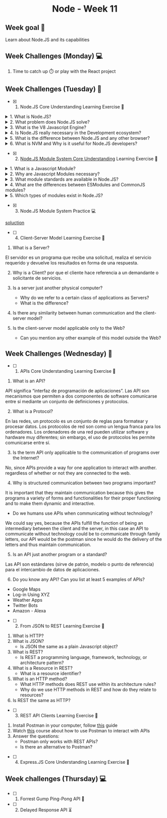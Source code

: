 <h1 align="center">Node - Week 11</h1>

## Week goal 🏁

<p>Learn about Node.JS and its capabilities</p>

## Week Challenges (Monday) 💻

1. Time to catch up ⏱️ or play with the React project

## Week Challenges (Tuesday) 🐣

- [x] 1. Node.JS Core Understanding Learning Exercise 🧠

<details> 
<summary>1. What is Node.JS?</summary>

 Node.js is an open source, cross-platform runtime environment used to run web applications outside of the browser.

It is used for server-side programming, and primarily deployed for non-blocking, event-driven servers, such as traditional web sites and back-end API services.
</details>

<details> 
<summary>2. What problem does Node.JS solve?</summary>

Node.js is an excellent solution for developing microservices and creating easy-to-use APIs to connect them. In particular, the Node.js repository features Express and Koa frameworks, which make it easy to mount several server instances for each microservice and design routing addresses for them.
</details> 

<details>
<summary>3. What is the V8 Javascript Engine?</summary>

Chrome V8 is an engine that runs JavaScript code. JavaScript was initially written so that it could be executed by web browsers. Chrome V8, or simply V8, can run JavaScript code both inside and outside of a browser.
</details>

<details>
<summary>4. Is Node.JS really necessary in the Development ecosystem?</summary>

Node.js if necessary in our development ecosystem. There are cases in which we need to do many things at the same time and especially many operations at the same time such as databases, file access, etc.

Some advantages when developing with node.js we have:

- It is especially good for realtime applications, which need to maintain a persistent connection between the browser and the server.

- The compilation of Node.js is done at runtime, Just In Time (JIT), this brings with it a greater optimization of the functions that are called the most times.

- We can easily expand our code by adding modules thanks to the Node Package Manager (NPM).

- High performance in projects where we need execution in real time.

- In startups or small teams we can make front-end, back-end and even a mobile application with the same language.
</details>

<details>

<summary>5. What is the difference between Node.JS and any other browser?</summary>

Both the browser and Node.js use JavaScript as their programming language.

It should be noted that building an app that runs in a browser is completely different than building a Node.js app.

Although they both use Javascript as their development language, we can see some key differences that make their software development experiences very different.

Node.js applications bring with them a great advantage: the comfort of programming everything, frontend and backend, in the same language, since learning a new programming language in depth and completely is somewhat complicated.

Between Node.js and the browser, what changes is the ecosystem.

- In the browser, most of the time what we are doing is interacting with the DOM or other APIs of the web platform such as cookies.

- With Node.js it's server side, we don't have DOM, we don't need cookies. Cookies are primarily implemented to track users or save user information. We are on the server side, with direct access to the database or storage resources.

- In Node.js we control the environment. Unless we're building an open source application that anyone can deploy anywhere.

- Compared to the browser environment, where you don't have the luxury of choosing which browser your visitors will use, it's very convenient.

- Node.js supports the CommonJS and ES module systems, while in the browser we're starting to see the ES Modules standard being implemented.
</details>

<details>
<summary>6. What is NVM and Why is it useful for Node.JS developers?</summary>

Using nvm (Node.js Version Manager) makes it easier to install and manage multiple versions of Node.js on a single local environment.

NVM allows users to:

- Locally download any of the remote Long Term Support (LTS) versions of Node.js with a simple command.

- Easily switch between multiple versions of Node.js, right from the command line.

- Set up aliases to switch between different downloaded versions of Node.js with ease.
</details>

- [x] 2. [Node.JS Module System Core Understanding](./exercises/e00/NODE-MS.md) Learning Exercise 🧠

<details>
<summary>1. What is a Javascript Module?</summary>
Module is a file that contains code to perform a specific task. A module may contain variables, functions, classes etc. 

Considerations:

- Should be independent, specialized, and reusable.

- In JavaScript, we use the `import` and `export` keywords to share and receive functionality respectively across different modules.

- The ``default` keyword is used to specify a function, object, variable, or class that we want to be a first-choice import.
</details>

<details>
<summary>2. Why are Javascript Modules necessary?</summary>

They are necessary to better organize and structure our code base, we can also use them to break large programs into smaller, more manageable and more independent pieces of code that carry out one or more related tasks.
</details>

<details>
<summary>3. What module standards are available in Node.JS?</summary>

Node.js implements the CommonJS module standard, also supports the ECMAScript module standard used by browsers and other JavaScript runtimes.
</details>

<details>
<summary>4. What are the differences between ESModules and CommonJS modules?</summary>

`File extensions:`

In all of our ES module imports we explicitly add the file extension to all file imports (it's required for ES modules). NodeJS distinguishes between CommonJS modules and ES modules through the file extension. By default, files with the `.js`extension will be treated as CommonJS modules, while files with the `.mjs` extension will be treated as ES modules.

ES Modules can import CommonJS modules, but CommonJS modules cannot import ES modules. You can't import `.mjs` files from `.js` files. This is due to the different nature of the two systems.

`Dynamic vs Static`

The two module systems differ in the way imports and exports are handled.

CommonJS imports are resolved dynamically at runtime. The `require()` function is simply executed at the moment our code is executed.

With ES modules, imports are static, meaning they are executed at parse time. The advantage of this is that bugs can be caught in advance and development tools can better help us write valid code.
</details>

<details>
<summary>5. Which types of modules exist in Node.JS?</summary>

Node.js includes three types of modules:

`Core Modules:` Built-in modules of node.js that are part of nodejs and come with the Node.js installation process.

`Local Modules:`These are modules that we wrote ourselves, are part of our actual code base, and are checked into version control. Local modules are how to reuse code in our project..

`Third Party Modules:`Modules that are available online and are installed using the npm. Examples of third party modules are express, mongoose.

</details>



- [x] 3. Node.JS Module System Practice 💻

[soluction](https://github.com/JoseMiguel22/core-code-from-scratch-readme/tree/main/migjo-node) 

- [ ] 4. Client-Server Model Learning Exercise 🧠

1. What is a Server?

El servidor es un programa que recibe una solicitud, realiza el servicio requerido y devuelve los resultados en forma de una respuesta.

2. Why is a Client?
por que el cliente hace referencia a un demandante o solicitante de servicios.

3. Is a server just another physical computer?
   - Why do we refer to a certain class of applications as Servers?
   - What is the difference?
4. Is there any similarity between human communication and the client-server model?
5. Is the client-server model applicable only to the Web?
   - Can you mention any other example of this model outside the Web?


## Week Challenges (Wednesday) 🐤

- [ ] 1. APIs Core Understanding Learning Exercise 🧠
1. What is an API?

API significa “interfaz de programación de aplicaciones”. Las API son mecanismos que permiten a dos componentes de software comunicarse entre sí mediante un conjunto de definiciones y protocolos. 

2. What is a Protocol?

En las redes, un protocolo es un conjunto de reglas para formatear y procesar datos. Los protocolos de red son como un lengua franca para los ordenadores. Los ordenadores de una red pueden utilizar software y hardware muy diferentes; sin embargo, el uso de protocolos les permite comunicarse entre sí.

3. Is the term API only applicable to the communication of programs over the Internet?

No, since APIs provide a way for one application to interact with another. regardless of whether or not they are connected to the web.

4. Why is structured communication between two programs important?

It is important that they maintain communication because this gives the programs a variety of forms and functionalities for their proper functioning and to make them dynamic and interactive.

   - Do we humans use APIs when communicating without technology?

 We could say yes, because the APIs fulfill the function of being an intermediary between the client and the server, in this case an API to communicate without technology could be to communicate through family letters, our API would be the postman since he would do the delivery of the letters and thus maintain communication.

5. Is an API just another program or a standard?

Las API son estándares (sirve de patrón, modelo o punto de referencia) para el intercambio de datos de aplicaciones.

6. Do you know any API? Can you list at least 5 examples of APIs?

- Google Maps
- Log-in Using XYZ
- Weather Apps
- Twitter Bots
- Amazon - Alexa

- [ ] 2. From JSON to REST Learning Exercise 🧠
1. What is HTTP?
2. What is JSON?
   - Is JSON the same as a plain Javascript object?
3. What is REST?
   - Is REST a programming language, framework, technology, or architecture pattern?
4. What is a Resource in REST?
   - What is a resource identifier?
5. What is an HTTP method?
   - What HTTP methods does REST use within its architecture rules?
   - Why do we use HTTP methods in REST and how do they relate to resources?
6. Is REST the same as HTTP?

- [ ] 3. REST API Clients Learning Exercise 🧠
1. Install Postman in your computer, follow [this](https://learning.postman.com/docs/getting-started/installation-and-updates/) guide
2. Watch [this](https://www.youtube.com/watch?v=VywxIQ2ZXw4) course about how to use Postman to interact with APIs
3. Answer the questions:
   - Postman only works with REST APIs?
   - Is there an alternative to Postman?

- [ ] 4. Express.JS Core Understanding Learning Exercise 🧠

## Week challenges (Thursday) 💻

- [ ] 1. Forrest Gump Ping-Pong API 🏓
- [ ] 2. Delayed Response API ⏳
